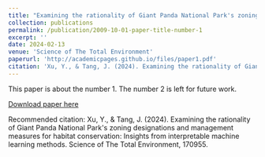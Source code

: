 ```yaml
---
title: "Examining the rationality of Giant Panda National Park's zoning designations and management measures for habitat conservation: Insights from interpretable machine learning methods"
collection: publications
permalink: /publication/2009-10-01-paper-title-number-1
excerpt: ''
date: 2024-02-13
venue: 'Science of The Total Environment'
paperurl: 'http://academicpages.github.io/files/paper1.pdf'
citation: 'Xu, Y., & Tang, J. (2024). Examining the rationality of Giant Panda National Park's zoning designations and management measures for habitat conservation: Insights from interpretable machine learning methods. Science of The Total Environment, 170955.'
---
```

This paper is about the number 1. The number 2 is left for future work.

[Download paper here](http://academicpages.github.io/files/paper1.pdf)

Recommended citation: Xu, Y., & Tang, J. (2024). Examining the rationality of Giant Panda National Park's zoning designations and management measures for habitat conservation: Insights from interpretable machine learning methods. Science of The Total Environment, 170955.
